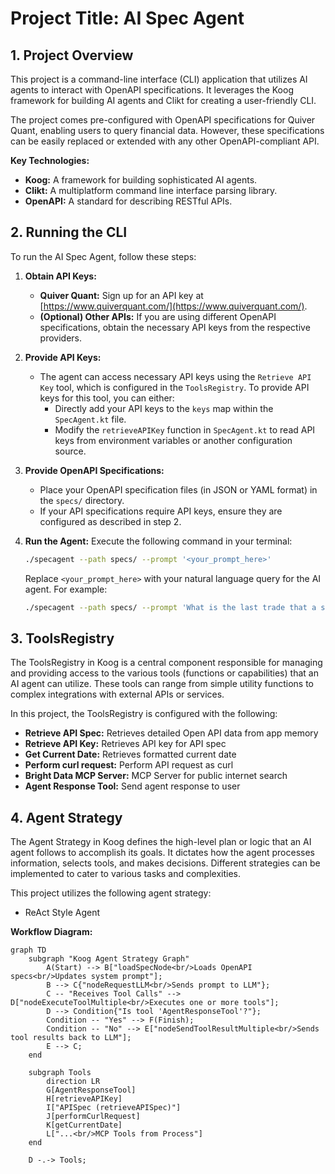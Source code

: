 # Project Title: AI Spec Agent

## 1. Project Overview

This project is a command-line interface (CLI) application that utilizes AI agents to interact with OpenAPI specifications. It leverages the Koog framework for building AI agents and Clikt for creating a user-friendly CLI.

The project comes pre-configured with OpenAPI specifications for Quiver Quant, enabling users to query financial data. However, these specifications can be easily replaced or extended with any other OpenAPI-compliant API.

**Key Technologies:**

*   **Koog:** A framework for building sophisticated AI agents.
*   **Clikt:** A multiplatform command line interface parsing library.
*   **OpenAPI:** A standard for describing RESTful APIs.

## 2. Running the CLI

To run the AI Spec Agent, follow these steps:

1.  **Obtain API Keys:**
    *   **Quiver Quant:** Sign up for an API key at [https://www.quiverquant.com/](https://www.quiverquant.com/).
    *   **(Optional) Other APIs:** If you are using different OpenAPI specifications, obtain the necessary API keys from the respective providers.

2.  **Provide API Keys:**
    *   The agent can access necessary API keys using the `Retrieve API Key` tool, which is configured in the `ToolsRegistry`. To provide API keys for this tool, you can either:
        *   Directly add your API keys to the `keys` map within the `SpecAgent.kt` file.
        *   Modify the `retrieveAPIKey` function in `SpecAgent.kt` to read API keys from environment variables or another configuration source.

3.  **Provide OpenAPI Specifications:**
    *   Place your OpenAPI specification files (in JSON or YAML format) in the `specs/` directory.
    *   If your API specifications require API keys, ensure they are configured as described in step 2.

4.  **Run the Agent:**
    Execute the following command in your terminal:

    ```bash
    ./specagent --path specs/ --prompt '<your_prompt_here>'
    ```

    Replace `<your_prompt_here>` with your natural language query for the AI agent. For example:

    ```bash
    ./specagent --path specs/ --prompt 'What is the last trade that a senator made? What is the ticker symbol? And what is it currently trading at?'
    ```

## 3. ToolsRegistry

The ToolsRegistry in Koog is a central component responsible for managing and providing access to the various tools (functions or capabilities) that an AI agent can utilize. These tools can range from simple utility functions to complex integrations with external APIs or services.

In this project, the ToolsRegistry is configured with the following:

*   **Retrieve API Spec:** Retrieves detailed Open API data from app memory
*   **Retrieve API Key:** Retrieves API key for API spec
*   **Get Current Date:** Retrieves formatted current date
*   **Perform curl request:** Perform API request as curl
*   **Bright Data MCP Server:** MCP Server for public internet search
*   **Agent Response Tool:** Send agent response to user

## 4. Agent Strategy

The Agent Strategy in Koog defines the high-level plan or logic that an AI agent follows to accomplish its goals. It dictates how the agent processes information, selects tools, and makes decisions. Different strategies can be implemented to cater to various tasks and complexities.

This project utilizes the following agent strategy:

*  ReAct Style Agent

**Workflow Diagram:**
```mermaid
graph TD
    subgraph "Koog Agent Strategy Graph"
        A(Start) --> B["loadSpecNode<br/>Loads OpenAPI specs<br/>Updates system prompt"];
        B --> C{"nodeRequestLLM<br/>Sends prompt to LLM"};
        C -- "Receives Tool Calls" --> D["nodeExecuteToolMultiple<br/>Executes one or more tools"];
        D --> Condition{"Is tool 'AgentResponseTool'?"};
        Condition -- "Yes" --> F(Finish);
        Condition -- "No" --> E["nodeSendToolResultMultiple<br/>Sends tool results back to LLM"];
        E --> C;
    end

    subgraph Tools
        direction LR
        G[AgentResponseTool]
        H[retrieveAPIKey]
        I["APISpec (retrieveAPISpec)"]
        J[performCurlRequest]
        K[getCurrentDate]
        L["...<br/>MCP Tools from Process"]
    end

    D -.-> Tools;

```